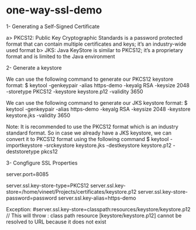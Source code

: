 # one-way-ssl-demo


1- Generating a Self-Signed Certificate

  a> PKCS12: Public Key Cryptographic Standards is a password protected format that can contain multiple certificates and keys;      it’s an industry-wide used format
  b> JKS: Java KeyStore is similar to PKCS12; it’s a proprietary format and is limited to the Java environment

2- Generate a keystore

  We can use the following command to generate our PKCS12 keystore format:
  $ keytool -genkeypair -alias https-demo -keyalg RSA -keysize 2048 -storetype PKCS12 -keystore keystore.p12 -validity 3650
  
  We can use the following command to generate our JKS keystore format:
  $ keytool -genkeypair -alias https-demo -keyalg RSA -keysize 2048 -keystore keystore.jks -validity 3650

  Note: It is recommended to use the PKCS12 format which is an industry standard format. So in case we already have a JKS               keystore, we can convert it to PKCS12 format using the following command
        $ keytool -importkeystore -srckeystore keystore.jks -destkeystore keystore.p12 -deststoretype pkcs12
        
3- Congfigure SSL Properties
   
   server.port=8085

  server.ssl.key-store-type=PKCS12
  server.ssl.key-store=/home/vineet/Projects/certificates/keystore.p12
  server.ssl.key-store-password=password
  server.ssl.key-alias=https-demo
  
  Exception: 
  #server.ssl.key-store=classpath:resources/keystore/keystore.p12 // This will throw : class path resource        [keystore/keystore.p12] cannot be resolved to URL because it does not exist
  
  
  
   

 
